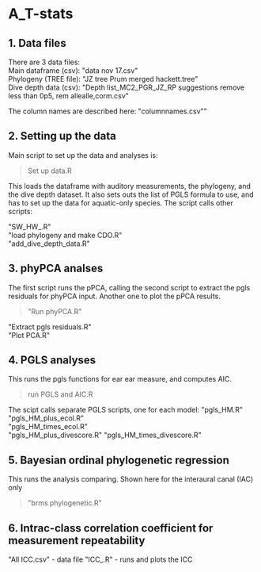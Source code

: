 # A_T-stats

## 1. Data files
There are 3 data files:  
Main dataframe (csv):  "data nov 17.csv"    
Phylogeny (TREE file):  "JZ tree Prum merged hackett.tree"  
Dive depth data (csv):  "Depth list_MC2_PGR_JZ_RP suggestions remove less than 0p5, rem allealle,corm.csv"  

The column names are described here: "columnnames.csv""

## 2. Setting up the data
Main script to set up the data and analyses is:
> Set up data.R

This loads the dataframe with auditory measurements, the phylogeny, and the dive depth dataset. It also sets outs the list of PGLS formula to use, and has to set up the data for aquatic-only species. The script calls other scripts:

"SW_HW_.R"    
"load phylogeny and make CDO.R"  
"add_dive_depth_data.R"  

## 3. phyPCA analses
The first script runs the pPCA, calling the second script to extract the pgls residuals for phyPCA input. Another one
to plot the pPCA results.  
> "Run phyPCA.R"   

"Extract pgls residuals.R"    
"Plot PCA.R"  

## 4. PGLS analyses

This runs the pgls functions for ear ear measure, and computes AIC.
> run PGLS and AIC.R

The scipt calls separate PGLS scripts, one for each model:
"pgls_HM.R"                                                                                                               
"pgls_HM_plus_ecol.R"                                                                                                                
"pgls_HM_times_ecol.R"  
"pgls_HM_plus_divescore.R" 
"pgls_HM_times_divescore.R"

## 5. Bayesian ordinal phylogenetic regression
This runs the analysis comparing. Shown here for the interaural canal (IAC) only
> "brms phylogenetic.R"

## 6. Intrac-class correlation coefficient for measurement repeatability
"All ICC.csv" - data file
"ICC_.R" - runs and plots the ICC 

